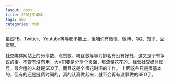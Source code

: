```yaml
---
layout: post
title: SEO社交媒体　　
tags: SEO
categories: Web
---
```


虽然FB、Twitter、Youtube等等都不能上，但咱们有微信、微博、QQ、知乎、豆瓣啊。


社交媒体网站上的分享数、点赞数、粉丝数等等对排名有没有好处，这又是个有争议的事。不管有没有用，大V们要是分享个页面，那流量花花的。经营社交媒体账号，最合适的人就是SEO了。而且这是个很花时间的工作。
上面这些只是很基本的，但有的还是挺费时间的，真的认真做起来，就不会再有没事做的SEO了。